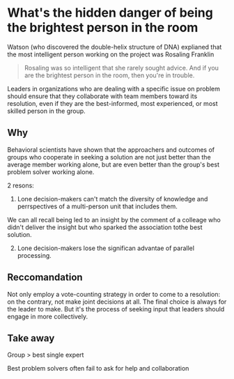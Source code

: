 What's the hidden danger of being the brightest person in the room
==================================================================

Watson (who discovered the double-helix structure of DNA) explianed that the most intelligent person working on the project was Rosaling Franklin

> Rosaling was so intelligent that she rarely sought advice. And if you are the brightest person in the room, then you're in trouble.

Leaders in organizations who are dealing with a specific issue on problem should ensure that they collaborate with team members toward its resolution, even if they are the best-informed, most experienced, or most skilled person in the group.

## Why
Behavioral scientists have shown that the approachers and outcomes of groups who cooperate in seeking a solution are not just better than the average member working alone, but are even better than the group's best problem solver working alone.

2 resons:

1. Lone decision-makers can't match the diversity of knowledge and perrspectives of a multi-person unit that includes them.

We can all recall being led to an insight by the comment of a colleage who didn't deliver the insight but who sparked the association tothe best solution.

2. Lone decision-makers lose the significan advantae of parallel processing.

## Reccomandation
Not only employ a vote-counting strategy in order to come to a resolution: on the contrary, not make joint decisions at all. The final choice is always for the leader to make. But it's the process of seeking input that leaders should engage in more collectively.

## Take away
Group > best single expert

Best problem solvers often fail to ask for help and collaboration

